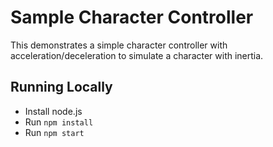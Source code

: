 # Sample Character Controller

This demonstrates a simple character controller with acceleration/deceleration to simulate a character with inertia.


## Running Locally

* Install node.js
* Run `npm install`
* Run `npm start`